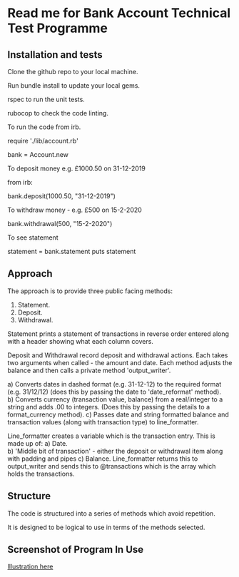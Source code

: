 # Read me for Bank Account Technical Test Programme


## Installation and tests

Clone the github repo to your local machine.

Run bundle install to update your local gems.

rspec to run the unit tests.

rubocop to check the code linting.

To run the code from irb.

require './lib/account.rb'

bank = Account.new


To deposit money e.g. £1000.50 on 31-12-2019

from irb:

bank.deposit(1000.50, "31-12-2019")

To withdraw money - e.g. £500 on 15-2-2020

bank.withdrawal(500, "15-2-2020")

To see statement

statement = bank.statement
puts statement

## Approach

The approach is to provide three public facing methods:  
1. Statement.  
2. Deposit.  
3. Withdrawal.

Statement prints a statement of transactions in reverse order entered along with a header showing what each column covers.

Deposit and Withdrawal record deposit and withdrawal actions.  Each takes two arguments when called - the amount and date.  Each method adjusts the balance and then calls  a private method 'output_writer'.


a) Converts dates in dashed format  (e.g. 31-12-12) to the required format (e.g. 31/12/12) (does this by passing the date to   'date\_reformat' method).   
b) Converts currency (transaction value, balance) from a real/integer to a string and adds .00 to integers. (Does this by passing the details to a format_currency method). 
c) Passes date and string formatted balance and transaction values (along with transaction type) to line\_formatter.

Line\_formatter creates a variable  which is the transaction entry.  This is made up of:
  a) Date.   
  b) 'Middle bit of transaction' - either the deposit or withdrawal item along with padding and pipes
  c) Balance.
  Line\_formatter returns this to output\_writer and sends this to @transactions which is the array which holds the transactions.
  
##   Structure
  The code is structured into a series of methods which avoid repetition.
  
  It is designed to be logical to use in terms of the methods selected.
  
##   Screenshot of Program In Use
[Illustration here](https://github.com/robertwoolley99/account-tech-test/blob/master/Screenshot.png)
  


